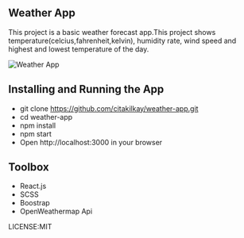 ## Weather App
This project is a basic weather forecast app.This project shows temperature(celcius,fahrenheit,kelvin), humidity rate, wind speed and highest and lowest temperature of the day. 
 

![Weather App](https://ibb.co/drBgmjY)

## Installing and Running the App
 - git clone https://github.com/citakilkay/weather-app.git
 - cd weather-app
 - npm install
 - npm start 
 - Open http://localhost:3000 in your browser

## Toolbox
 - React.js
 - SCSS
 - Boostrap
 - OpenWeathermap Api

LICENSE:MIT